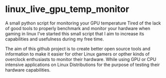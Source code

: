 # linux_live_gpu_temp_monitor
A small python script for monitoring your GPU  temperature
Tired of the lack of good tools to properly benchmark and monitor your hardware when gaming in linux I've started this small script that I aim to increase its capabilities and usefulness during my free time.

The aim of this github project is to create better open source tools and information to make it easier for other Linux gamers or opther kinds of overclock enthusiasts to monitor their hardware. While using GPU or CPU intensive applications on Linux Distributions for the purpose of testing their hardware capabilities.
